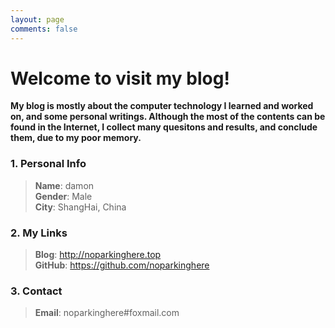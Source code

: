 ```yaml
---
layout: page
comments: false
---
```

# Welcome to visit my blog!

**My blog is mostly about the computer technology I learned and worked on, and some personal writings. Although the most of the contents can be found in the Internet, I collect many quesitons and results, and conclude them, due to my poor memory.**

### 1. Personal Info

> **Name**: damon  
> **Gender**: Male  
> **City**: ShangHai, China  


### 2. My Links

> **Blog**: <http://noparkinghere.top>  
> **GitHub**: <https://github.com/noparkinghere>  


### 3. Contact

> **Email**: noparkinghere#foxmail.com

